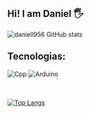 ## Hi! I am Daniel  🖐️

![daniell956 GitHub stats](https://github-readme-stats.vercel.app/api?username=daniell956&show_icons=true&theme=soft&count_private=true)

## Tecnologias:

<div style="display: inline_block">
  <img align="center" alt="Cpp" src="https://img.shields.io/badge/c++-%2300599C.svg?style=for-the-badge&logo=c%2B%2B&logoColor=white"/>
  <img align="center" alt="Arduino" src="https://img.shields.io/badge/-Arduino-00979D?style=for-the-badge&logo=Arduino&logoColor=white"/>
 
       

</div><br/>

<br/>


[![Top Langs](https://github-readme-stats.vercel.app/api/top-langs/?username=daniell956&layout=compact)](https://github.com/daniell956/github-readme-stats)
